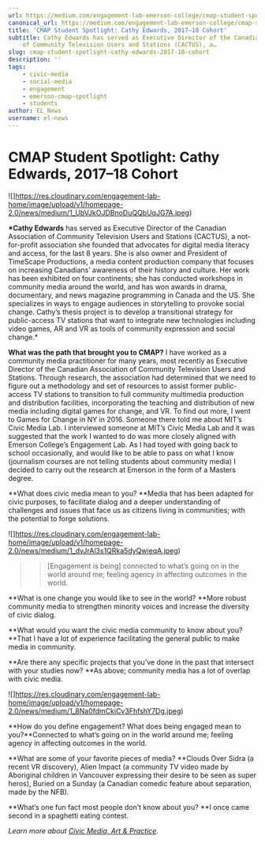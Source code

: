 ```yaml
---
url: https://medium.com/engagement-lab-emerson-college/cmap-student-spotlight-cathy-edwards-2017-18-cohort-87c831090b37
canonical_url: https://medium.com/engagement-lab-emerson-college/cmap-student-spotlight-cathy-edwards-2017-18-cohort-87c831090b37
title: 'CMAP Student Spotlight: Cathy Edwards, 2017–18 Cohort'
subtitle: Cathy Edwards has served as Executive Director of the Canadian Association
    of Community Television Users and Stations (CACTUS), a…
slug: cmap-student-spotlight-cathy-edwards-2017-18-cohort
description: ''
tags:
    - civic-media
    - social-media
    - engagement
    - emerson-cmap-spotlight
    - students
author: EL_News
username: el-news
---
```


# CMAP Student Spotlight: Cathy Edwards, 2017–18 Cohort

![]https://res.cloudinary.com/engagement-lab-home/image/upload/v1/homepage-2.0/news/medium/1_UbVJkOJDBnoDuQQbUqJG7A.jpeg)

**\*Cathy Edwards** has served as Executive Director of the Canadian Association of Community Television Users and Stations (CACTUS), a not-for-profit association she founded that advocates for digital media literacy and access, for the last 8 years. She is also owner and President of TimeScape Productions, a media content production company that focuses on increasing Canadians’ awareness of their history and culture. Her work has been exhibited on four continents; she has conducted workshops in community media around the world, and has won awards in drama, documentary, and news magazine programming in Canada and the US. She specializes in ways to engage audiences in storytelling to provoke social change. Cathy’s thesis project is to develop a transitional strategy for public-access TV stations that want to integrate new technologies including video games, AR and VR as tools of community expression and social change.\*

**What was the path that brought you to CMAP?**
I have worked as a community media practitioner for many years, most recently as Executive Director of the Canadian Association of Community Television Users and Stations. Through research, the association had determined that we need to figure out a methodology and set of resources to assist former public-access TV stations to transition to full community multimedia production and distribution facilities, incorporating the teaching and distribution of new media including digital games for change, and VR. To find out more, I went to Games for Change in NY in 2016. Someone there told me about MIT’s Civic Media Lab. I interviewed someone at MIT’s Civic Media Lab and it was suggested that the work I wanted to do was more closely aligned with Emerson College’s Engagement Lab. As I had toyed with going back to school occasionally, and would like to be able to pass on what I know (journalism courses are not telling students about community media) I decided to carry out the research at Emerson in the form of a Masters degree.

**What does civic media mean to you?
**Media that has been adapted for civic purposes, to facilitate dialog and a deeper understanding of challenges and issues that face us as citizens living in communities; with the potential to forge solutions.

![]https://res.cloudinary.com/engagement-lab-home/image/upload/v1/homepage-2.0/news/medium/1_dvJrAl3s1QRka5dyQwieqA.jpeg)

> > [Engagement is being] connected to what’s going on in the world around me; feeling agency in affecting outcomes in the world.

**What is one change you would like to see in the world?
**More robust community media to strengthen minority voices and increase the diversity of civic dialog.

**What would you want the civic media community to know about you?
**That I have a lot of experience facilitating the general public to make media in community.

**Are there any specific projects that you’ve done in the past that intersect with your studies now?
**As above; community media has a lot of overlap with civic media.

![]https://res.cloudinary.com/engagement-lab-home/image/upload/v1/homepage-2.0/news/medium/1_8Na0fdmCkiCv3FhfshY7Dg.jpeg)

**How do you define engagement? What does being engaged mean to you?**Connected to what’s going on in the world around me; feeling agency in affecting outcomes in the world.

**What are some of your favorite pieces of media?
**Clouds Over Sidra (a recent VR discovery), Alien Impact (a community TV video made by Aboriginal children in Vancouver expressing their desire to be seen as super heros), Buried on a Sunday (a Canadian comedic feature about separation, made by the NFB).

**What’s one fun fact most people don’t know about you?
**I once came second in a spaghetti eating contest.

_Learn more about [Civic Media, Art & Practice](https://elab.emerson.edu/cmap)._
